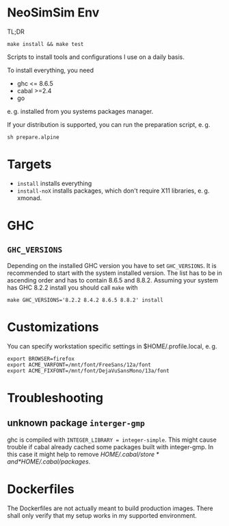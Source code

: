 # NeoSimSim Env
TL;DR

	make install && make test

Scripts to install tools and configurations I use on a daily basis.

To install everything, you need

- ghc <= 8.6.5
- cabal >=2.4
- go

e. g. installed from you systems packages manager.

If your distribution is supported, you can run the preparation script, e. g.

	sh prepare.alpine

# Targets

- `install` installs everything
- `install-noX` installs packages, which don't require X11 libraries, e. g. xmonad.

# GHC
## `GHC_VERSIONS`
Depending on the installed GHC version you have to set `GHC_VERSIONS`.
It is recommended to start with the system installed version.
The list has to be in ascending order and has to contain 8.6.5
and 8.8.2. Assuming your system has GHC 8.2.2 install you should
call `make` with

	make GHC_VERSIONS='8.2.2 8.4.2 8.6.5 8.8.2' install

# Customizations
You can specify workstation specific settings in $HOME/.profile.local, e. g.

	export BROWSER=firefox
	export ACME_VARFONT=/mnt/font/FreeSans/12a/font
	export ACME_FIXFONT=/mnt/font/DejaVuSansMono/13a/font

# Troubleshooting
## unknown package `interger-gmp`
ghc is compiled with `INTEGER_LIBRARY = integer-simple`. This might cause
trouble if cabal already cached some packages built with integer-gmp. In this
case it might help to remove *$HOME/.cabal/store* and *$HOME/.cabal/packages*.

# Dockerfiles
The Dockerfiles are not actually meant to build production images. There shall
only verify that my setup works in my supported environment.
